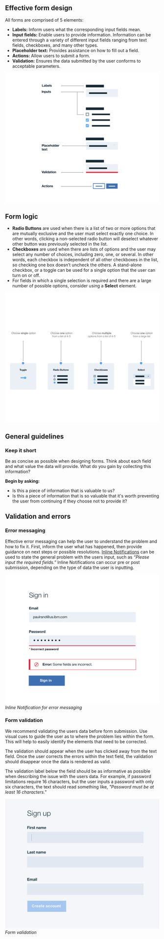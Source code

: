 ## Effective form design
All forms are comprised of 5 elements:
* **Labels:** Inform users what the corresponding input fields mean.
* **Input fields:** Enable users to provide information. Information can be entered through a variety of different input fields ranging from text fields, checkboxes, and many other types.
* **Placeholder text:** Provides assistance on how to fill out a field.
* **Actions:** Allow users to submit a form.
* **Validation:** Ensures the data submitted by the user conforms to acceptable parameters.

![effective form design](images/form-usage-1.png)

## Form logic
* **Radio Buttons** are used when there is a list of two or more options that are mutually exclusive and the user must select exactly one choice. In other words, clicking a non-selected radio button will deselect whatever other button was previously selected in the list.
* **Checkboxes** are used when there are lists of options and the user may select any number of choices, including zero, one, or several. In other words, each checkbox is independent of all other checkboxes in the list, so checking one box doesn’t uncheck the others. A stand-alone checkbox, or a toggle can be used for a single option that the user can turn on or off.
* For fields in which a single selection is required and there are a large number of possible options, consider using a **Select** element.

![form logic](images/form-usage-4.png)

## General guidelines
### Keep it short
Be as concise as possible when designing forms. Think about each field and what value the data will provide. What do you gain by collecting this information?

**Begin by asking:**

* Is this a piece of information that is valuable to us?
* Is this a piece of information that is so valuable that it's worth preventing the user from continuing if they choose not to provide it?

## Validation and errors
### Error messaging
Effective error messaging can help the user to understand the problem and how to fix it. First, inform the user what has happened, then provide guidance on next steps or possible resolutions. [Inline Notifications](/components/notification) can be used to state the general problem with the users input, such as _“Please input the required fields.”_ Inline Notifications can occur pre or post submission, depending on the type of data the user is inputting.


![Inline notification on forms](images/form-usage-2.png)
_Inline Notification for error messaging_


### Form validation
We recommend validating the users data before form submission. Use visual cues to guide the user as to where the problem lies within the form. This will help to easily identify the elements that need to be corrected.

The validation should appear when the user has clicked away from the text field. Once the user corrects the errors within the text field, the validation should disappear once the data is rendered as valid.

The validation label below the field should be as informative as possible when describing the issue with the users data. For example, if password limitations require 16 characters, but the user inputs a password with only six characters, the text should read something like, _"Password must be at least 16 characters."_

![form validation](images/form-usage-3.gif)
_Form validation_
